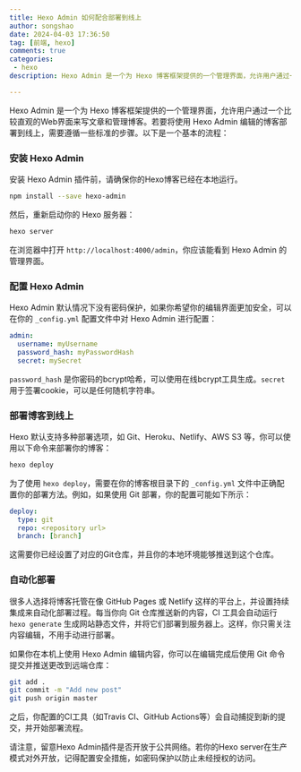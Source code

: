 ```yaml
---
title: Hexo Admin 如何配合部署到线上
author: songshao
date: 2024-04-03 17:36:50
tag: [前端, hexo]
comments: true
categories: 
 - hexo
description: Hexo Admin 是一个为 Hexo 博客框架提供的一个管理界面，允许用户通过一个比较直观的Web界面来写文章和管理博客。若要将使用 Hexo Admin 编辑的博客部署到线上，需要遵循一些标准的步骤。

---
```

Hexo Admin 是一个为 Hexo 博客框架提供的一个管理界面，允许用户通过一个比较直观的Web界面来写文章和管理博客。若要将使用 Hexo Admin 编辑的博客部署到线上，需要遵循一些标准的步骤。以下是一个基本的流程：

### 安装 Hexo Admin

安装 Hexo Admin 插件前，请确保你的Hexo博客已经在本地运行。

```sh
npm install --save hexo-admin
```

然后，重新启动你的 Hexo 服务器：

```sh
hexo server
```

在浏览器中打开 `http://localhost:4000/admin`，你应该能看到 Hexo Admin 的管理界面。

### 配置 Hexo Admin

Hexo Admin 默认情况下没有密码保护，如果你希望你的编辑界面更加安全，可以在你的 `_config.yml` 配置文件中对 Hexo Admin 进行配置：

```yml
admin:
  username: myUsername
  password_hash: myPasswordHash
  secret: mySecret
```

`password_hash` 是你密码的bcrypt哈希，可以使用在线bcrypt工具生成。`secret` 用于签署cookie，可以是任何随机字符串。

### 部署博客到线上

Hexo 默认支持多种部署选项，如 Git、Heroku、Netlify、AWS S3 等，你可以使用以下命令来部署你的博客：

```sh
hexo deploy
```

为了使用 `hexo deploy`，需要在你的博客根目录下的 `_config.yml` 文件中正确配置你的部署方法。例如，如果使用 Git 部署，你的配置可能如下所示：

```yml
deploy:
  type: git
  repo: <repository url>
  branch: [branch]
```

这需要你已经设置了对应的Git仓库，并且你的本地环境能够推送到这个仓库。

### 自动化部署

很多人选择将博客托管在像 GitHub Pages 或 Netlify 这样的平台上，并设置持续集成来自动化部署过程。每当你向 Git 仓库推送新的内容，CI 工具会自动运行 `hexo generate` 生成网站静态文件，并将它们部署到服务器上。这样，你只需关注内容编辑，不用手动进行部署。

如果你在本机上使用 Hexo Admin 编辑内容，你可以在编辑完成后使用 Git 命令提交并推送更改到远端仓库：

```sh
git add .
git commit -m "Add new post"
git push origin master
```

之后，你配置的CI工具（如Travis CI、GitHub Actions等）会自动捕捉到新的提交，并开始部署流程。

请注意，留意Hexo Admin插件是否开放于公共网络。若你的Hexo server在生产模式对外开放，记得配置安全措施，如密码保护以防止未经授权的访问。